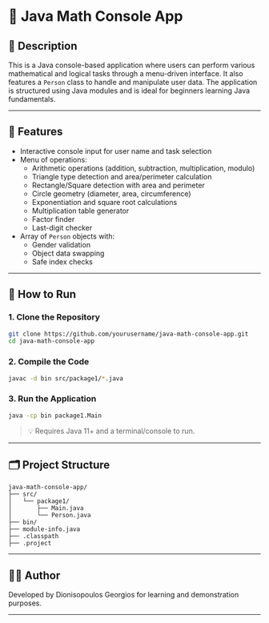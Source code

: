 
# 📘 Java Math Console App

## 📌 Description
This is a Java console-based application where users can perform various mathematical and logical tasks through a menu-driven interface. It also features a `Person` class to handle and manipulate user data. The application is structured using Java modules and is ideal for beginners learning Java fundamentals.

---

## 🧠 Features

- Interactive console input for user name and task selection
- Menu of operations:
  - Arithmetic operations (addition, subtraction, multiplication, modulo)
  - Triangle type detection and area/perimeter calculation
  - Rectangle/Square detection with area and perimeter
  - Circle geometry (diameter, area, circumference)
  - Exponentiation and square root calculations
  - Multiplication table generator
  - Factor finder
  - Last-digit checker
- Array of `Person` objects with:
  - Gender validation
  - Object data swapping
  - Safe index checks

---

## 🚀 How to Run

### 1. Clone the Repository
```bash
git clone https://github.com/yourusername/java-math-console-app.git
cd java-math-console-app
```

### 2. Compile the Code
```bash
javac -d bin src/package1/*.java
```

### 3. Run the Application
```bash
java -cp bin package1.Main
```

> 💡 Requires Java 11+ and a terminal/console to run.

---

## 🗂 Project Structure
```
java-math-console-app/
├── src/
│   └── package1/
│       ├── Main.java
│       └── Person.java
├── bin/
├── module-info.java
├── .classpath
├── .project
```

---

## 🧑‍💻 Author
Developed by Dionisopoulos Georgios for learning and demonstration purposes.

---

